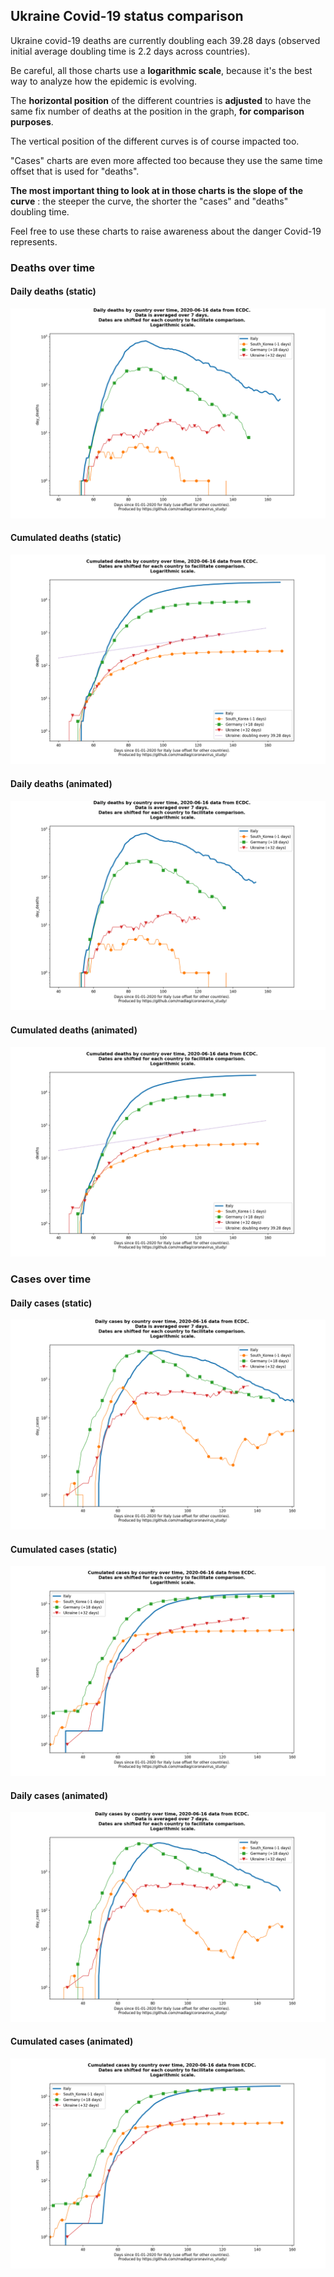 ## Ukraine Covid-19 status comparison 

Ukraine covid-19 deaths are currently doubling each 39.28 days (observed initial average doubling time is 2.2 days across countries).



Be careful, all those charts use a **logarithmic scale**, because it's the best way to analyze how the epidemic is evolving.
 
The **horizontal position** of the different countries is **adjusted** to have the same fix number of deaths at the position in the graph, **for comparison purposes**.

The vertical position of the different curves is of course impacted too.

"Cases" charts are even more affected too because they use the same time offset that is used for "deaths".

**The most important thing to look at in those charts is the slope of the curve** : the steeper the curve, the shorter the "cases" and "deaths" doubling time.

Feel free to use these charts to raise awareness about the danger Covid-19 represents. 


 
### Deaths over time
 
#### Daily deaths (static)
![Ukraine covid-19 daily deaths static chart](https://raw.githubusercontent.com/madlag/coronavirus_study/master/notebooks/graphs/2020-06-16/countries/Ukraine/2020-06-16_Ukraine_day_deaths.png "Ukraine covid-19 day_deaths static chart")   
 
#### Cumulated deaths (static)
![Ukraine covid-19 cumulated deaths static chart](https://raw.githubusercontent.com/madlag/coronavirus_study/master/notebooks/graphs/2020-06-16/countries/Ukraine/2020-06-16_Ukraine_deaths.png "Ukraine covid-19 deaths static chart")   
 
#### Daily deaths (animated)
![Ukraine covid-19 daily deaths animated chart](https://raw.githubusercontent.com/madlag/coronavirus_study/master/notebooks/graphs/2020-06-16/countries/Ukraine/2020-06-16_Ukraine_day_deaths.gif "Ukraine covid-19 day_deaths animated chart")   
 
#### Cumulated deaths (animated)
![Ukraine covid-19 cumulated deaths animated chart](https://raw.githubusercontent.com/madlag/coronavirus_study/master/notebooks/graphs/2020-06-16/countries/Ukraine/2020-06-16_Ukraine_deaths.gif "Ukraine covid-19 deaths animated chart")   

 
### Cases over time
 
#### Daily cases (static)
![Ukraine covid-19 daily cases static chart](https://raw.githubusercontent.com/madlag/coronavirus_study/master/notebooks/graphs/2020-06-16/countries/Ukraine/2020-06-16_Ukraine_day_cases.png "Ukraine covid-19 day_cases static chart")   
 
#### Cumulated cases (static)
![Ukraine covid-19 cumulated cases static chart](https://raw.githubusercontent.com/madlag/coronavirus_study/master/notebooks/graphs/2020-06-16/countries/Ukraine/2020-06-16_Ukraine_cases.png "Ukraine covid-19 cases static chart")   
 
#### Daily cases (animated)
![Ukraine covid-19 daily cases animated chart](https://raw.githubusercontent.com/madlag/coronavirus_study/master/notebooks/graphs/2020-06-16/countries/Ukraine/2020-06-16_Ukraine_day_cases.gif "Ukraine covid-19 day_cases animated chart")   
 
#### Cumulated cases (animated)
![Ukraine covid-19 cumulated cases animated chart](https://raw.githubusercontent.com/madlag/coronavirus_study/master/notebooks/graphs/2020-06-16/countries/Ukraine/2020-06-16_Ukraine_cases.gif "Ukraine covid-19 cases animated chart")   

